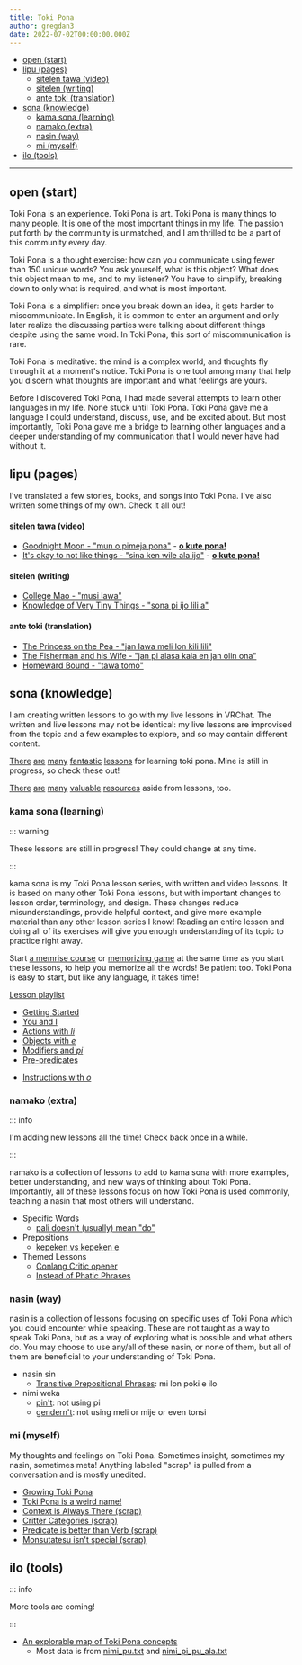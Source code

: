 ```yaml
---
title: Toki Pona
author: gregdan3
date: 2022-07-02T00:00:00.000Z
---
```


<!-- toc -->

- [open (start)](#open-start)
- [lipu (pages)](#lipu-pages)
  - [sitelen tawa (video)](#sitelen-tawa-video)
  - [sitelen (writing)](#sitelen-writing)
  - [ante toki (translation)](#ante-toki-translation)
- [sona (knowledge)](#sona-knowledge)
  - [kama sona (learning)](#kama-sona-learning)
  - [namako (extra)](#namako-extra)
  - [nasin (way)](#nasin-way)
  - [mi (myself)](#mi-myself)
- [ilo (tools)](#ilo-tools)

<!-- tocstop -->

---

## open (start)

Toki Pona is an experience. Toki Pona is art. Toki Pona is many things to many
people. It is one of the most important things in my life. The passion put
forth by the community is unmatched, and I am thrilled to be a part of this
community every day.

Toki Pona is a thought exercise: how can you communicate using fewer than 150
unique words? You ask yourself, what is this object? What does this object mean
to me, and to my listener? You have to simplify, breaking down to only what is
required, and what is most important.

Toki Pona is a simplifier: once you break down an idea, it gets harder to
miscommunicate. In English, it is common to enter an argument and only later
realize the discussing parties were talking about different things despite
using the same word. In Toki Pona, this sort of miscommunication is rare.

Toki Pona is meditative: the mind is a complex world, and thoughts fly through
it at a moment's notice. Toki Pona is one tool among many that help you discern
what thoughts are important and what feelings are yours.

Before I discovered Toki Pona, I had made several attempts to learn other
languages in my life. None stuck until Toki Pona. Toki Pona gave me a language
I could understand, discuss, use, and be excited about. But most importantly,
Toki Pona gave me a bridge to learning other languages and a deeper
understanding of my communication that I would never have had without it.

## lipu (pages)

I've translated a few stories, books, and songs into Toki Pona. I've also written some things of my own. Check it all out!

#### sitelen tawa (video)

- [Goodnight Moon - "mun o pimeja pona"](./lipu/mun-o-pimeja-pona.html) - **[o kute pona!](https://www.youtube.com/watch?v=Q2UIw8PZsZ8)**
- [It's okay to not like things - "sina ken wile ala ijo"](./lipu/sina-ken-wile-ala-ijo.html) - **[o kute pona!](https://www.youtube.com/watch?v=iKry3P51SVI)**

#### sitelen (writing)

- [College Mao - "musi lawa"](./lipu/musi-lawa.html)
- [Knowledge of Very Tiny Things - "sona pi ijo lili a"](./lipu/sona-pi-ijo-lili-a.html)
<!-- - [Knowledge of Light Travel - "sona pi tawa suno"](./lipu/sona-pi-tawa-suno.html) -->

#### ante toki (translation)

- [The Princess on the Pea - "jan lawa meli lon kili lili"](./lipu/jan-lawa-meli-lon-kili-lili.html)
- [The Fisherman and his Wife - "jan pi alasa kala en jan olin ona"](./lipu/jan-pi-alasa-kala-en-jan-olin-ona.html)
- [Homeward Bound - "tawa tomo"](./lipu/tawa-tomo.html)

## sona (knowledge)

I am creating written lessons to go with my live lessons in VRChat. The written
and live lessons may not be identical: my live lessons are improvised from the
topic and a few examples to explore, and so may contain different content.

[There](https://devurandom.xyz/tokipona/)
[are](https://sowelitesa.kittycat.homes/lipu-sona/)
[many](http://www.amazon.com/gp/product/0978292308)
[fantastic](https://www.youtube.com/watch?v=2EZihKCB9iw&list=PLuYLhuXt4HrQwIDV7FBkA8zApw0pnEJrX)
[lessons](https://www.youtube.com/watch?v=4L-dvvng4Zc&list=PLuYLhuXt4HrQIv3xnDxZqRaLfmxB2U5rJ)
for learning toki pona. Mine is still in progress, so check these out!

[There](https://lipu-linku.github.io/)
[are](https://github.com/kilipan/nasin-toki)
[many](https://wikipesija.org/wiki/lipu_open)
[valuable](https://www.youtube.com/watch?v=QmgaRPuF9CE&list=PLjOmpMyMxd8Qs2mAXcLk817tQy_AQj09u)
[resources](https://joelthomastr.github.io/tokipona/README_si) aside from
lessons, too.

### kama sona (learning)

::: warning

These lessons are still in progress! They could change at any time.

:::

kama sona is my Toki Pona lesson series, with written and video lessons. It is based on many other Toki Pona lessons, but with important changes to lesson order, terminology, and design. These changes reduce misunderstandings, provide helpful context, and give more example material than any other lesson series I know! Reading an entire lesson and doing all of its exercises will give you enough understanding of its topic to practice right away.

Start [a memrise
course](https://app.memrise.com/course/5969373/essential-toki-pona-vocabulary/)
or [memorizing game](https://jamesmoulang.itch.io/nasin-sona-musi)
at the same time as you start these lessons, to help you memorize all the words!
Be patient too. Toki Pona is easy to start, but like any language, it takes time!

[Lesson playlist](https://www.youtube.com/playlist?list=PLoLQoll2U6WEeCO7C2oc1LTWgkoBC8rvT)

- [Getting Started](./sona/open.html)
- [You and I](./sona/mi-sina.html)
- [Actions with _li_](./sona/li.html)
- [Objects with _e_](./sona/e.html)
- [Modifiers and _pi_](./sona/mod-pi.html)
- [Pre-predicates](./sona/pre-predicates.html)
<!-- - [Prepositions](./sona/preps.html) -->
- [Instructions with _o_](./sona/o.html)
<!-- - [Interjections and _a_](./sona/interjections.html) -->

<!-- ::: error -->

<!-- The next few lessons are not yet complete! -->

<!-- ::: -->

<!-- - [Before We Continue...](./sona/bits.html) -->
<!-- - [Context, Comparisons, _la_](./sona/la.html) -->
<!-- - [Questions, answers, _seme_](./sona/seme.html) -->
<!-- - [Finale](./sona/pini.html) -->

### namako (extra)

::: info

I'm adding new lessons all the time! Check back once in a while.

:::

namako is a collection of lessons to add to kama sona with more examples,
better understanding, and new ways of thinking about Toki Pona. Importantly,
all of these lessons focus on how Toki Pona is used commonly, teaching a nasin
that most others will understand.

<!-- - Grammar -->
  <!-- - [Multiple _li_ with sina with mi](./sona/multiple-li.html) -->
  <!-- - [_la_ and prepositions](./sona/la-prepositions.html) -->
<!-- - Modifiers -->
  <!-- - [Proper nouns](./sona/proper-nouns.html) -->
  <!-- - [Colors and _kule_](./sona/kule.html) -->
  <!-- - [Negations with _ala_](./sona/ala.html) -->
  <!-- - [Numbers and _nanpa_](./sona/nanpa.html) -->

<!-- - [_ona_ and _ni_](./sona/ona-ni.html) -->

- Specific Words
  - [pali doesn't (usually) mean "do"](./sona/palint.html)
  <!-- - [mi monsuta e sina](./sona/monsutatesu.html) -->
- Prepositions
  <!-- - [Telling Time](./sona/time.html) -->
  <!-- - [Knowing Place](./sona/location.html) -->
  - [kepeken vs kepeken e](./sona/kepeken.html)
- Themed Lessons
  - [Conlang Critic opener](./sona/conlang-critic.html)
  - [Instead of Phatic Phrases](./sona/phatic-phrases.html)
    <!-- - [Advanced Comparisons](./sona/comparisons.html) -->
    <!-- - [Concepts and Translation](./sona/ante-toki.html) -->
    <!-- - [Modern Toki Pona vs. pu](./sona/modern-tp.html) -->
    <!-- - [Units of time](./sona/tenpo-nanpa.html) -->
    <!-- - [Beginner Mistakes](./sona/beginner-mistakes.html) -->
    <!-- - [Frequently Asked Questions](./sona/faq.html) -->

### nasin (way)

nasin is a collection of lessons focusing on specific uses of Toki Pona
which you could encounter while speaking. These are not taught as a
way to speak Toki Pona, but as a way of exploring what is possible and what
others do. You may choose to use any/all of these nasin, or none of them, but
all of them are beneficial to your understanding of Toki Pona.

<!-- - [pu taso](./sona/pu-taso.html): only using Toki Pona: The Language of Good -->
<!-- - nimi sin -->
  <!-- - [ki si wi](./sona/ki-si-wi.html) -->
<!-- - nimi ante -->
<!--   - [newer pre-predicates](./sona/newer-pre-predicates.html): open, pini, alasa, olin -->
<!--   - [nanpa seme?](./sona/nanpa-seme.html): nanpa but it ranks non-integers -->
<!--   - [nasin kule](./sona/kule-ante.html): altered color -->
<!--   - [nasin nanpa ante](./sona/nasin-nanpa.html): a few different number systems -->

- nasin sin
  - [Transitive Prepositional Phrases](./sona/trans-preps.html): mi lon poki e ilo
- nimi weka
  - [pin't](./sona/pint.html): not using pi
  - [gendern't](./sona/gendernt.html): not using meli or mije or even tonsi
    <!-- - [jan't](./sona/jant.html): not using jan (as a head noun) -->
    <!-- - [jon't](./sona/jont.html): not using jo -->
    <!-- - [anun't](./sona/anunt.html): only using anu for questions -->
    <!-- - [min't](./sona/mint.html): not using mi, or sometimes sina, or even ona! -->
    <!-- - [noun't](./sona/nount.html): not using proper nouns -->
    <!-- - [pre-predicaten't](./sona/pre-predicatent.html): not using pre-predicates -->
    <!-- - [nanpan't](./sona/nanpant.html): no number system -->

### mi (myself)

My thoughts and feelings on Toki Pona. Sometimes insight, sometimes my nasin, sometimes meta!
Anything labeled "scrap" is pulled from a conversation and is mostly unedited.

- [Growing Toki Pona](./mi/growing-toki-pona.html)
- [Toki Pona is a weird name!](./mi/toki-pona-is-a-weird-name.html)
- [Context is Always There (scrap)](./mi/context-always.html)
- [Critter Categories (scrap)](./mi/critters.html)
- [Predicate is better than Verb (scrap)](./mi/predicate-vs-verb.html)
- [Monsutatesu isn't special (scrap)](./mi/monsutatesu-isnt-special.html)

<!-- - [misikeke li pona](./sona/misikeke.html) -->
<!-- - [epiku li ike](./sona/epikunt.html) -->

## ilo (tools)

::: info

More tools are coming!

:::

- [An explorable map of Toki Pona concepts](./ilo/map.html)
  - Most data is from [nimi_pu.txt](http://tokipona.org/nimi_pu.txt) and
    [nimi_pi_pu_ala.txt](http://tokipona.org/nimi_pi_pu_ala.txt)
